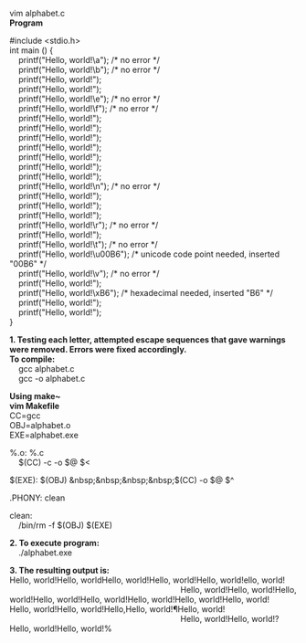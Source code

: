 vim alphabet.c  
**Program**  

#include <stdio.h>  
int main () {  
&nbsp;&nbsp;&nbsp;&nbsp;printf("Hello, world!\a"); /\* no error \*/  
&nbsp;&nbsp;&nbsp;&nbsp;printf("Hello, world!\b"); /\* no error \*/  
&nbsp;&nbsp;&nbsp;&nbsp;printf("Hello, world!");  
&nbsp;&nbsp;&nbsp;&nbsp;printf("Hello, world!");  
&nbsp;&nbsp;&nbsp;&nbsp;printf("Hello, world!\e"); /\* no error \*/  
&nbsp;&nbsp;&nbsp;&nbsp;printf("Hello, world!\f"); /\* no error \*/  
&nbsp;&nbsp;&nbsp;&nbsp;printf("Hello, world!");  
&nbsp;&nbsp;&nbsp;&nbsp;printf("Hello, world!");  
&nbsp;&nbsp;&nbsp;&nbsp;printf("Hello, world!");  
&nbsp;&nbsp;&nbsp;&nbsp;printf("Hello, world!");  
&nbsp;&nbsp;&nbsp;&nbsp;printf("Hello, world!");  
&nbsp;&nbsp;&nbsp;&nbsp;printf("Hello, world!");  
&nbsp;&nbsp;&nbsp;&nbsp;printf("Hello, world!");  
&nbsp;&nbsp;&nbsp;&nbsp;printf("Hello, world!\n"); /\* no error \*/  
&nbsp;&nbsp;&nbsp;&nbsp;printf("Hello, world!");  
&nbsp;&nbsp;&nbsp;&nbsp;printf("Hello, world!");  
&nbsp;&nbsp;&nbsp;&nbsp;printf("Hello, world!");  
&nbsp;&nbsp;&nbsp;&nbsp;printf("Hello, world!\r"); /\* no error \*/  
&nbsp;&nbsp;&nbsp;&nbsp;printf("Hello, world!");  
&nbsp;&nbsp;&nbsp;&nbsp;printf("Hello, world!\t"); /\* no error \*/  
&nbsp;&nbsp;&nbsp;&nbsp;printf("Hello, world!\u00B6"); /\* unicode code point needed, inserted "00B6" \*/  
&nbsp;&nbsp;&nbsp;&nbsp;printf("Hello, world!\v"); /\* no error \*/  
&nbsp;&nbsp;&nbsp;&nbsp;printf("Hello, world!");  
&nbsp;&nbsp;&nbsp;&nbsp;printf("Hello, world!\xB6"); /\* hexadecimal needed, inserted "B6" \*/  
&nbsp;&nbsp;&nbsp;&nbsp;printf("Hello, world!");  
&nbsp;&nbsp;&nbsp;&nbsp;printf("Hello, world!");  
}  

**1. Testing each letter, attempted escape sequences that gave warnings were removed. Errors were fixed accordingly.**  
**To compile:**  
&nbsp;&nbsp;&nbsp;&nbsp;gcc alphabet.c  
&nbsp;&nbsp;&nbsp;&nbsp;gcc -o alphabet.c 

**Using make~**  
**vim Makefile**  
CC=gcc  
OBJ=alphabet.o  
EXE=alphabet.exe  

%.o: %.c   
&nbsp;&nbsp;&nbsp;&nbsp;$(CC) -c -o $@ $<  

$(EXE): $(OBJ)  
&nbsp;&nbsp;&nbsp;&nbsp;$(CC) -o $@ $^  

.PHONY: clean  

clean:  
&nbsp;&nbsp;&nbsp;&nbsp;/bin/rm -f $(OBJ) $(EXE)  

**2. To execute program:**  
&nbsp;&nbsp;&nbsp;&nbsp;./alphabet.exe  

**3. The resulting output is:**  
Hello, world!Hello, worldHello, world!Hello, world!Hello, world!ello, world!  
&nbsp;&nbsp;&nbsp;&nbsp;&nbsp;&nbsp;&nbsp;&nbsp;&nbsp;&nbsp;&nbsp;&nbsp;&nbsp;&nbsp;&nbsp;&nbsp;&nbsp;&nbsp;&nbsp;&nbsp;&nbsp;&nbsp;&nbsp;&nbsp;&nbsp;&nbsp;&nbsp;&nbsp;&nbsp;&nbsp;&nbsp;&nbsp;&nbsp;&nbsp;&nbsp;&nbsp;&nbsp;&nbsp;&nbsp;&nbsp;&nbsp;&nbsp;&nbsp;&nbsp;&nbsp;&nbsp;&nbsp;&nbsp;&nbsp;&nbsp;&nbsp;&nbsp;&nbsp;&nbsp;&nbsp;&nbsp;&nbsp;&nbsp;&nbsp;&nbsp;&nbsp;&nbsp;&nbsp;&nbsp;&nbsp;&nbsp;&nbsp;&nbsp;&nbsp;&nbsp;&nbsp;&nbsp;&nbsp;&nbsp;&nbsp;&nbsp;Hello, world!Hello, world!Hello, world!Hello, world!Hello, world!Hello, world!Hello, world!Hello, world!  
Hello, world!Hello, world!Hello,Hello, world!¶Hello, world!  
&nbsp;&nbsp;&nbsp;&nbsp;&nbsp;&nbsp;&nbsp;&nbsp;&nbsp;&nbsp;&nbsp;&nbsp;&nbsp;&nbsp;&nbsp;&nbsp;&nbsp;&nbsp;&nbsp;&nbsp;&nbsp;&nbsp;&nbsp;&nbsp;&nbsp;&nbsp;&nbsp;&nbsp;&nbsp;&nbsp;&nbsp;&nbsp;&nbsp;&nbsp;&nbsp;&nbsp;&nbsp;&nbsp;&nbsp;&nbsp;&nbsp;&nbsp;&nbsp;&nbsp;&nbsp;&nbsp;&nbsp;&nbsp;&nbsp;&nbsp;&nbsp;&nbsp;&nbsp;&nbsp;&nbsp;&nbsp;&nbsp;&nbsp;&nbsp;&nbsp;&nbsp;&nbsp;&nbsp;&nbsp;&nbsp;&nbsp;&nbsp;&nbsp;&nbsp;&nbsp;&nbsp;&nbsp;&nbsp;&nbsp;&nbsp;&nbsp;Hello, world!Hello, world!?Hello, world!Hello, world!%
